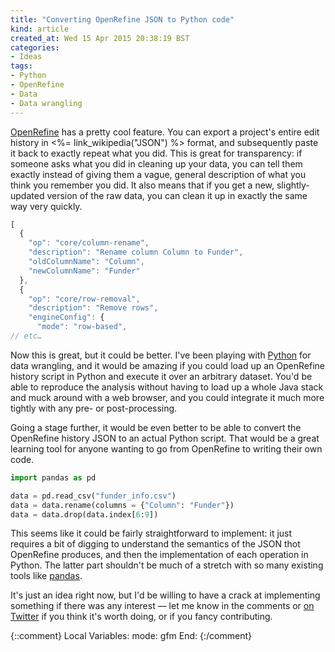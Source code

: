 ```yaml
---
title: "Converting OpenRefine JSON to Python code"
kind: article
created_at: Wed 15 Apr 2015 20:38:19 BST
categories:
- Ideas
tags:
- Python
- OpenRefine
- Data
- Data wrangling
---
```


[OpenRefine][] has a pretty cool feature.  You can export a project's entire edit history in <%= link_wikipedia("JSON") %> format, and subsequently paste it back to exactly repeat what you did.  This is great for transparency: if someone asks what you did in cleaning up your data, you can tell them exactly instead of giving them a vague, general description of what you think you remember you did.  It also means that if you get a new, slightly-updated version of the raw data, you can clean it up in exactly the same way very quickly.

```javascript
[
  {
    "op": "core/column-rename",
    "description": "Rename column Column to Funder",
    "oldColumnName": "Column",
    "newColumnName": "Funder"
  },
  {
    "op": "core/row-removal",
    "description": "Remove rows",
    "engineConfig": {
      "mode": "row-based",
// etc…
```

Now this is great, but it could be better.  I've been playing with [Python][] for data wrangling, and it would be amazing if you could load up an OpenRefine history script in Python and execute it over an arbitrary dataset.  You'd be able to reproduce the analysis without having to load up a whole Java stack and muck around with a web browser, and you could integrate it much more tightly with any pre- or post-processing.

Going a stage further, it would be even better to be able to convert the OpenRefine history JSON to an actual Python script.  That would be a great learning tool for anyone wanting to go from OpenRefine to writing their own code.

```python
import pandas as pd

data = pd.read_csv("funder_info.csv")
data = data.rename(columns = {"Column": "Funder"})
data = data.drop(data.index[6:9])
```

This seems like it could be fairly straightforward to implement: it just requires a bit of digging to understand the semantics of the JSON thot OpenRefine produces, and then the implementation of each operation in Python.  The latter part shouldn't be much of a stretch with so many existing tools like [pandas][].

It's just an idea right now, but I'd be willing to have a crack at implementing something if there was any interest — let me know in the comments or [on Twitter][jezcope] if you think it's worth doing, or if you fancy contributing.

[pandas]: http://pandas.pydata.org/

[OpenRefine]: http://openrefine.org/

[Python]: http://python.org/

[jezcope]: https://twitter.com/jezcope "Twitter: @jezcope"

{::comment}
Local Variables:
mode: gfm
End:
{:/comment}
